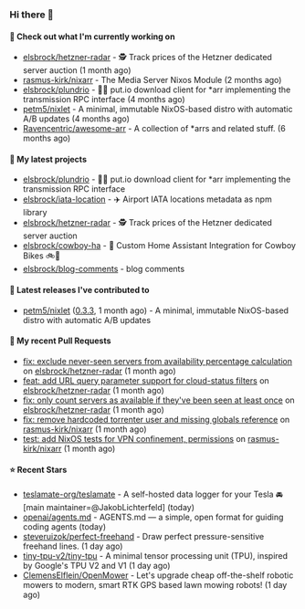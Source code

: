 ### Hi there 👋

#### 👷 Check out what I'm currently working on

- [elsbrock/hetzner-radar](https://github.com/elsbrock/hetzner-radar) - 🕵️ Track prices of the Hetzner dedicated server auction (1 month ago)
- [rasmus-kirk/nixarr](https://github.com/rasmus-kirk/nixarr) - The Media Server Nixos Module (2 months ago)
- [elsbrock/plundrio](https://github.com/elsbrock/plundrio) - 🏴‍☠️ put.io download client for *arr implementing the transmission RPC interface (4 months ago)
- [petm5/nixlet](https://github.com/petm5/nixlet) - A minimal, immutable NixOS-based distro with automatic A/B updates (4 months ago)
- [Ravencentric/awesome-arr](https://github.com/Ravencentric/awesome-arr) - A collection of *arrs and related stuff. (6 months ago)

#### 🌱 My latest projects

- [elsbrock/plundrio](https://github.com/elsbrock/plundrio) - 🏴‍☠️ put.io download client for *arr implementing the transmission RPC interface
- [elsbrock/iata-location](https://github.com/elsbrock/iata-location) - ✈️ Airport IATA locations metadata as npm library
- [elsbrock/hetzner-radar](https://github.com/elsbrock/hetzner-radar) - 🕵️ Track prices of the Hetzner dedicated server auction
- [elsbrock/cowboy-ha](https://github.com/elsbrock/cowboy-ha) - 🤠 Custom Home Assistant Integration for Cowboy Bikes 🚲💨
- [elsbrock/blog-comments](https://github.com/elsbrock/blog-comments) - blog comments

#### 🔭 Latest releases I've contributed to

- [petm5/nixlet](https://github.com/petm5/nixlet) ([0.3.3](https://github.com/petm5/nixlet/releases/tag/0.3.3), 1 month ago) - A minimal, immutable NixOS-based distro with automatic A/B updates

#### 🔨 My recent Pull Requests

- [fix: exclude never-seen servers from availability percentage calculation](https://github.com/elsbrock/hetzner-radar/pull/217) on [elsbrock/hetzner-radar](https://github.com/elsbrock/hetzner-radar) (1 month ago)
- [feat: add URL query parameter support for cloud-status filters](https://github.com/elsbrock/hetzner-radar/pull/216) on [elsbrock/hetzner-radar](https://github.com/elsbrock/hetzner-radar) (1 month ago)
- [fix: only count servers as available if they&#39;ve been seen at least once](https://github.com/elsbrock/hetzner-radar/pull/215) on [elsbrock/hetzner-radar](https://github.com/elsbrock/hetzner-radar) (1 month ago)
- [fix: remove hardcoded torrenter user and missing globals reference](https://github.com/rasmus-kirk/nixarr/pull/72) on [rasmus-kirk/nixarr](https://github.com/rasmus-kirk/nixarr) (1 month ago)
- [test: add NixOS tests for VPN confinement, permissions](https://github.com/rasmus-kirk/nixarr/pull/71) on [rasmus-kirk/nixarr](https://github.com/rasmus-kirk/nixarr) (1 month ago)

#### ⭐ Recent Stars

- [teslamate-org/teslamate](https://github.com/teslamate-org/teslamate) - A self-hosted data logger for your Tesla  🚘 [main maintainer=@JakobLichterfeld] (today)
- [openai/agents.md](https://github.com/openai/agents.md) - AGENTS.md — a simple, open format for guiding coding agents (today)
- [steveruizok/perfect-freehand](https://github.com/steveruizok/perfect-freehand) - Draw perfect pressure-sensitive freehand lines. (1 day ago)
- [tiny-tpu-v2/tiny-tpu](https://github.com/tiny-tpu-v2/tiny-tpu) - A minimal tensor processing unit (TPU), inspired by Google&#39;s TPU V2 and V1 (1 day ago)
- [ClemensElflein/OpenMower](https://github.com/ClemensElflein/OpenMower) - Let&#39;s upgrade cheap off-the-shelf robotic mowers to modern, smart RTK GPS based lawn mowing robots! (1 day ago)
